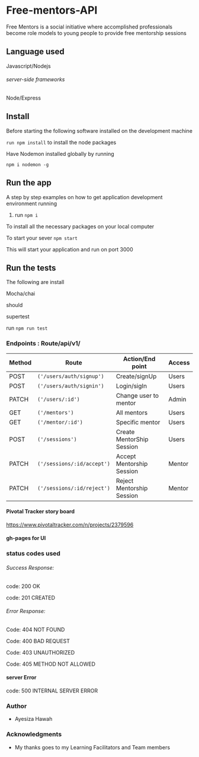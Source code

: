 # Free-mentors-API
Free Mentors is a social initiative where accomplished professionals become role models to young people to provide free mentorship sessions

## Language used

Javascript/Nodejs

###### server-side frameworks

Node/Express

## Install

Before starting  the  following software  installed on the development machine

`run npm install` to install the node packages

Have Nodemon installed globally by running 

`npm i nodemon -g`

## Run the app

A step by step examples on how to get application development environment running

1. run  `npm i`

To install all the necessary packages on your local computer

To start your sever `npm start`

This will start your application and run on port 3000

## Run the tests

The following are install

Mocha/chai 

should

supertest

run  `npm run test` 

### Endpoints  : Route/api/v1/ 

Method| Route |Action/End point | Access 
---------|-----------------|--------------------|-----------
POST | `('/users/auth/signup')` |Create/signUp | Users 
POST |`('/users/auth/signin')` | Login/sigIn | Users  
PATCH | `('/users/:id')` | Change user to mentor | Admin 
GET | `('/mentors')` | All mentors | Users 
GET | `('/mentor/:id')` | Specific mentor | Users
POST | `('/sessions')` | Create MentorShip Session | Users 
PATCH | `('/sessions/:id/accept')` | Accept Mentorship Session | Mentor 
PATCH |`('/sessions/:id/reject')` | Reject Mentorship Session | Mentor

#### Pivotal Tracker story board

https://www.pivotaltracker.com/n/projects/2379596

#### gh-pages for UI




### status codes used

###### Success Response:

code: 200 OK

code: 201 CREATED

###### Error Response:

Code: 404 NOT FOUND 

Code: 400 BAD REQUEST

Code: 403 UNAUTHORIZED 

Code: 405 METHOD NOT ALLOWED

#### server Error

code: 500 INTERNAL SERVER ERROR

### Author

- Ayesiza Hawah


### Acknowledgments
 
 - My thanks goes to my Learning Facilitators and Team members


